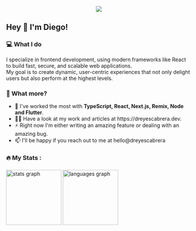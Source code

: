 <div align="center">
  <img src="https://res.cloudinary.com/djvydqyun/image/upload/v1693107924/LinkedIn_Banner_Diego_Reyes_Cabrera_wgoahl.png"  />
</div>

###

<h2>Hey 👋 I'm Diego!</h2>

###

<h3 align="left">💻 What I do</h3>

<p align="left">I specialize in frontend development, using modern frameworks like React to build fast, secure, and scalable web applications. <br>My goal is to create dynamic, user-centric experiences that not only delight users but also perform at the highest levels.</p>

###

<h3 align="left">🤔 What more?</h3>

<ul>
  <li>🤘 I've worked the most with <strong>TypeScript, React, Next.js, Remix, Node and Flutter</strong>.</li>
  <li>👨‍💻 Have a look at my work and articles at https://dreyescabrera.dev.</li>
  <li>⚡ Right now I'm either writing an amazing feature or dealing with an amazing bug.</li>
  <li>📫 I'll be happy if you reach out to me at hello@dreyescabrera</li>
</ul>

###

<h3 align="left">🔥   My Stats :</h3>

###

<div>
  <img src="https://github-readme-stats.vercel.app/api?username=dreyescabrera&hide_title=false&hide_rank=false&show_icons=true&include_all_commits=true&count_private=true&disable_animations=false&theme=dracula&locale=en&hide_border=false&order=1" height="150" alt="stats graph"  />
  <img src="https://github-readme-stats.vercel.app/api/top-langs?username=dreyescabrera&locale=en&hide_title=false&layout=compact&card_width=320&langs_count=5&theme=dracula&hide_border=false&order=2" height="150" alt="languages graph"  />
</div>

###

